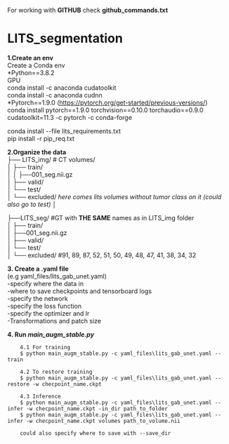 
For working with __GITHUB__ check __github_commands.txt__

# LITS_segmentation

__1.Create an env__  
Create a Conda env   
*Python==3.8.2  
GPU  
conda install -c anaconda cudatoolkit  
conda install -c anaconda cudnn  
*Pytorch==1.9.0 (https://pytorch.org/get-started/previous-versions/)  
conda install pytorch==1.9.0 torchvision==0.10.0 torchaudio==0.9.0 cudatoolkit=11.3 -c pytorch -c conda-forge  
      
conda install --file lits_requirements.txt  
pip install -r pip_req.txt  
    
  
__2.Organize the data__  
├── LITS_img/       # CT volumes/     
│   ├── train/  
│   │   ├──001_seg.nii.gz    
│   ├── valid/  
│   └── test/  
│   └── excluded/ *here comes lits volumes without tumor class on it (could also go to test)*
│

├──LITS_seg/  #GT with __THE SAME__ names as in LITS_img folder  
│   ├── train/  
    │   ├──001_seg.nii.gz   
│   ├── valid/  
│   └── test/  
│   └── excluded/  	#91, 89, 87, 52, 51, 50, 49, 48, 47, 41, 38, 34, 32 


__3. Create a .yaml file__    
(e.g yaml_files/lits_gab_unet.yaml)  
    -specify where the data in  
    -where to save checkpoints and tensorboard logs  
    -specify the network  
    -specify the loss function  
    -specify the optimizer and lr  
    -Transformations and patch size  
    
  
__4. Run *main_augm_stable.py*__
```
    4.1 For training
    $ python main_augm_stable.py -c yaml_files\lits_gab_unet.yaml --train

    4.2 To restore training
    $ python main_augm_stable.py -c yaml_files\lits_gab_unet.yaml --restore -w checpoint_name.ckpt
    
    4.3 Inference
    $ python main_augm_stable.py -c yaml_files\lits_gab_unet.yaml --infer -w checpoint_name.ckpt -in_dir path_to_folder
    $ python main_augm_stable.py -c yaml_files\lits_gab_unet.yaml --infer -w checpoint_name.ckpt volumes path_to_volume.nii
    
    could also specify where to save with --save_dir
```

